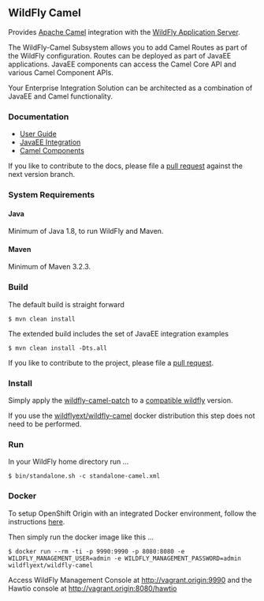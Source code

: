 ## WildFly Camel

Provides [Apache Camel](http://camel.apache.org/) integration with the [WildFly Application Server](http://wildfly.org/).

The WildFly-Camel Subsystem allows you to add Camel Routes as part of the WildFly configuration. Routes can be deployed as part of JavaEE applications. JavaEE components can access the Camel Core API and various Camel Component APIs.

Your Enterprise Integration Solution can be architected as a combination of JavaEE and Camel functionality.

### Documentation

* [User Guide](http://wildflyext.gitbooks.io/wildfly-camel/content/)
* [JavaEE Integration](http://wildflyext.gitbooks.io/wildfly-camel/content/javaee/index.html)
* [Camel Components](http://wildflyext.gitbooks.io/wildfly-camel/content/components/index.html)

If you like to contribute to the docs, please file a [pull request](https://github.com/wildfly-extras/wildfly-camel-book/branches) against the next version branch.

### System Requirements

#### Java

Minimum of Java 1.8, to run WildFly and Maven.

#### Maven

Minimum of Maven 3.2.3.


### Build

The default build is straight forward

```
$ mvn clean install
```

The extended build includes the set of JavaEE integration examples 

```
$ mvn clean install -Dts.all
```

If you like to contribute to the project, please file a [pull request](https://github.com/wildfly-extras/wildfly-camel/pulls).

### Install

Simply apply the [wildfly-camel-patch](https://github.com/wildfly-extras/wildfly-camel/releases) to a [compatible wildfly](http://wildflyext.gitbooks.io/wildfly-camel/content/start/compatibility.html) version.

If you use the [wildflyext/wildfly-camel](https://registry.hub.docker.com/u/wildflyext/wildfly-camel/) docker distribution this step does not need to be performed.

### Run

In your WildFly home directory run ...

```
$ bin/standalone.sh -c standalone-camel.xml
```

### Docker 

To setup OpenShift Origin with an integrated Docker environment, follow the instructions [here](wiki/OpenShift-Origin).

Then simply run the docker image like this ...

```
$ docker run --rm -ti -p 9990:9990 -p 8080:8080 -e WILDFLY_MANAGEMENT_USER=admin -e WILDFLY_MANAGEMENT_PASSWORD=admin wildflyext/wildfly-camel
```

Access WildFly Management Console at http://vagrant.origin:9990 and the Hawtio console at http://vagrant.origin:8080/hawtio
